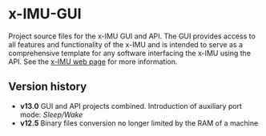 x-IMU-GUI
=========

Project source files for the x-IMU GUI and API.  The GUI provides access to all features and functionality of the x-IMU and is intended to serve as a comprehensive template for any software interfacing the x-IMU using the API.  See the [x-IMU web page](http://www.x-io.co.uk/products/x-imu/) for more information.

Version history
---------------

* **v13.0**  GUI and API projects combined.  Introduction of auxiliary port mode: *Sleep/Wake*
* **v12.5**  Binary files conversion no longer limited by the RAM of a machine
